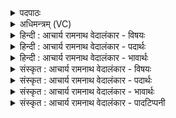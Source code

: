<details><summary>पदपाठः</summary>

इ꣣माः꣢। ते꣣। इन्द्र। पृ꣡श्न꣢꣯यः। घृ꣣त꣢म्। दु꣣हते। आशि꣡र꣢म्। आ꣣। शिर꣢꣯म्। ए꣣ना꣢म्। ऋ꣣त꣡स्य꣢। पि꣣प्यु꣡षीः꣢। १८७।
</details>

<details><summary>अधिमन्त्रम् (VC)</summary>

- इन्द्रः
- वत्सः काण्वः
- गायत्री
- षड्जः
- ऐन्द्रं काण्डम्
</details>

<details><summary>हिन्दी : आचार्य रामनाथ वेदालंकार - विषयः</summary>

अगले मन्त्र में इन्द्र की पृश्नियाँ क्या करती हैं, इसका वर्णन है।
</details>

<details><summary>हिन्दी : आचार्य रामनाथ वेदालंकार - पदार्थः</summary>

पदार्थान्वयभाषाः -  प्रथम—यज्ञ के पक्ष में। हे (इन्द्र) गोपालक यजमान ! (ऋतस्य) यज्ञ की (पिप्युषीः) बढ़ानेवाली (इमाः) ये (ते) तेरी (पृश्नयः) यज्ञ के उपयोग में आनेवाली अनेक रंगोंवाली गायें (घृतम्) घी और (एनाम् आशिरम्) इस दूध को (दुहते) प्रदान करती हैं ॥ द्वितीय—अध्यात्म-पक्ष में। हे (इन्द्र) जीवात्मन् ! (ऋतस्य) सत्य का (पिप्युषीः) पान करानेवाली (इमाः) ये (पृश्नयः) वेद-माताएँ (ते) तेरे लिए (घृतम्) तेज-रूप घी को अर्थात् ब्रह्मवर्चस को और (एनाम् आशिरम्) इस परिपक्व आयु, प्राण, प्रजा, पशु, कीर्ति, विद्या आदि के दूध को (दुहते) प्रदान करती हैं ॥ तृतीय—वर्षा के पक्ष में। हे (इन्द्र) परमात्मन् ! (इमाः) ये (ते) आपकी रची हुई (पृश्नयः) रंग-बिरंगी मेघमालाएँ (आशिरम्) सूर्य के ताप से भाप बने हुए (घृतम्) जल को (दुहते) बरसाती हैं और (एनाम्) इस भूमि को (ऋतस्य) वृष्टिजल का (पिप्युषीः) पान करानेवाली होती हैं ॥३॥ इस मन्त्र में श्लेषालङ्कार है ॥३॥
</details>

<details><summary>हिन्दी : आचार्य रामनाथ वेदालंकार - भावार्थः</summary>

भावार्थभाषाः -  जैसे यजमान की गायें यज्ञार्थ घी और दूध देती हैं, मेघमालाएँ खेती आदि के लिए वर्षाजल-रूप दूध बरसाती हैं, वैसे ही वेद-माताएँ जीव के लिए ब्रह्मवर्चस-रूप घी और आयु-प्राण आदि रूप दूध देती हैं ॥३॥
</details>

<details><summary>संस्कृत : आचार्य रामनाथ वेदालंकार - विषयः</summary>

अथेन्द्रस्य पृश्नयः किं कुर्वन्तीत्याह।
</details>

<details><summary>संस्कृत : आचार्य रामनाथ वेदालंकार - पदार्थः</summary>

पदार्थान्वयभाषाः -  प्रथमः—यज्ञपरः। हे (इन्द्र) गोपालक (यजमान) ! यजमानो वै स्वे यज्ञ इन्द्रः। श० ८।५।३।८। (ऋतस्य) यज्ञस्य। ऋतस्य योगे यज्ञस्य योगे इति निरुक्तम्। ६।२२। (पिप्युषीः) पिप्युष्यः वर्धयित्र्यः। ओप्यायी वृद्धौ धातोर्लिटः क्वसौ लिड्यङोश्च।’ अ० ६।१।२९ इति प्यायः पीभावे स्त्रियरूपम्। (इमाः) एताः (ते) तव (पृश्नयः२) नानावर्णा धर्मदुहो गावः (घृतम्) आज्यम्, (एनाम् आशिरम्३) एतत् पयश्च। (आशीः) पयोनाम इन्द्रा॑य॒ गाव॑ आ॒शिरं॑ दु॒दु॒ह्रे ॥ ऋ० ८।६९।६ इति प्रामाण्यात्। आशीराश्रयणाद् वा आश्रपणाद् वा इति निरुक्तम्। ६।८। (दुहते) प्रयच्छन्ति ॥४ अथ द्वितीयः—अध्यात्मपरः। हे (इन्द्र) जीवात्मन् ! (ऋतस्य) सत्यस्य (पिप्युषीः) पाययित्र्यः। पीङ् पाने धातोर्लिटि क्वसौ रूपम्। (इमाः) एताः (पृश्नयः) वेदमातरः (ते) तुभ्यम् (घृतम्) तेजोरूपम् आज्यम्, ब्रह्मवर्चसमित्यर्थः। तेजो वै घृतम्। तै० सं० २।२।९।६। (एनाम् आशिरम्) एतत् परिपक्वम् आयुष्प्राणप्रजापशुकीर्तिविद्यादिरूपं दुग्धं च (दुहते) प्रयच्छन्ति। किं तावद् वेदमातॄणां दुग्धमिति स्वयमेव वर्णयति श्रुतिः—“स्तु॒ता मया॑ वर॒दा वेद॑मा॒ता प्रचो॑दयन्तां पावमा॒नी द्वि॒जाना॑म्। आयुः॑ प्रा॒णं प्र॒जां प॒शुं की॒र्तिं द्रवि॑णं ब्रह्मवर्च॒सम्। मह्यं॑ द॒त्त्वा व्र॑जत ब्रह्मलो॒कम्।” अथ० १९।७१ इति ॥ अथ तृतीयः—वृष्टिपरः। हे (इन्द्र) परमात्मन् ! (इमाः) एताः (ते) तव, त्वद्रचिता इत्यर्थः (पृश्नयः) नानावर्णा मेघमालाः (आशिरम्) परिपक्वं, सूर्यतापेन वाष्पीभूतम्। अत्र आङ्पूर्वः श्रीञ् पाके धातुर्बोध्यः। (घृतम्) उदकम्। घृतम् इत्युदकनाम, जिघर्तेः सिञ्चतिकर्मणः। निरु० ७।२४। (दुहते) वर्षन्ति, किञ्च (एनाम्) एतां भूमिम् (ऋतस्य) उदकस्य। ऋतमित्युदकनाम। निघं० १।१२। (पिप्युषीः) पाययित्र्यः, भवन्तीति शेषः ॥३॥ अत्र श्लेषालङ्कारः ॥३॥
</details>

<details><summary>संस्कृत : आचार्य रामनाथ वेदालंकार - भावार्थः</summary>

भावार्थभाषाः -  यथा यजमानस्य गावो यज्ञार्थं घृतं पयश्च दुहन्ति, मेघमालाः कृष्याद्यर्थं वृष्टिजलरूपं पयो दुहन्ति, तथैव वेदमातारो जीवाय ब्रह्मवर्चसरूपं घृतम् आयुष्प्राणादिरूपं पयश्च प्रयच्छन्ति ॥३॥
</details>

<details><summary>संस्कृत : आचार्य रामनाथ वेदालंकार - पादटिप्पनी</summary>

टिप्पणी:   १. ऋ० ८।६।१९। २. पृश्नयो गावः—इति भ०। प्राष्टवर्णा गावः—इति सा०। स्तुतयः—इति वि०। ३. सोममिश्रं दधि आशिरम्—इति वि, भ०। एनाम् आशिरम् आश्रयणद्रव्यं पयः—इति सा०। ४. एनां भूमिम् ऋतस्य ऋतेन उदकेन पिप्युषीः पूरयन्त्यः यज्ञसाधनद्वारेण वृष्टिम् उत्पादयन्त्यः—इति भा०।
</details>